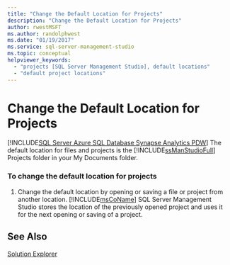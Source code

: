```yaml
---
title: "Change the Default Location for Projects"
description: "Change the Default Location for Projects"
author: rwestMSFT
ms.author: randolphwest
ms.date: "01/19/2017"
ms.service: sql-server-management-studio
ms.topic: conceptual
helpviewer_keywords:
  - "projects [SQL Server Management Studio], default locations"
  - "default project locations"
---
```

# Change the Default Location for Projects 
[!INCLUDE[SQL Server Azure SQL Database Synapse Analytics PDW](../includes/applies-to-version/sql-asdb-asdbmi-asa-pdw.md)]
The default location for files and projects is the [!INCLUDE[ssManStudioFull](../includes/ssmanstudiofull-md.md)] Projects folder in your My Documents folder.  
  
### To change the default location for projects  
  
1.  Change the default location by opening or saving a file or project from another location. [!INCLUDE[msCoName](../includes/msconame-md.md)] SQL Server Management Studio stores the location of the previously opened project and uses it for the next opening or saving of a project.  
  
## See Also  
[Solution Explorer](solution-explorer.md)  
  
